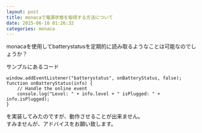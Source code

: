 ```yaml
---
layout: post
title: monacaで電源状態を取得する方法について
date: 2015-06-10 01:26:32
categories: monaca
---
```

<p>monacaを使用してbatterystatusを定期的に読み取るようなことは可能なのでしょうか？</p>

<p>サンプルにあるコード</p>

```
window.addEventListener("batterystatus", onBatteryStatus, false);
function onBatteryStatus(info) {
    // Handle the online event
    console.log("Level: " + info.level + " isPlugged: " + info.isPlugged);
}
```

<p>を実装してみたのですが、動作させることが出来ません。<br>
すみませんが、アドバイスをお願い致します。</p>

